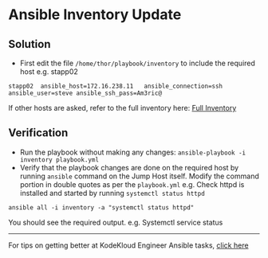 # Ansible Inventory Update
## Solution
* First edit the file `/home/thor/playbook/inventory` to include the required host e.g. stapp02
```
stapp02  ansible_host=172.16.238.11   ansible_connection=ssh   ansible_user=steve ansible_ssh_pass=Am3ric@
```
If other hosts are asked, refer to the full inventory here: [Full Inventory](./inventory)

## Verification
* Run the playbook without making any changes: `ansible-playbook -i inventory playbook.yml`
* Verify that the playbook changes are done on the required host by running `ansible` command on the Jump Host itself. Modify the command portion in double quotes as per the `playbook.yml` e.g. Check httpd is installed and started by running `systemctl status httpd`
```
ansible all -i inventory -a "systemctl status httpd"
```
You should see the required output. e.g. Systemctl service status

---
For tips on getting better at KodeKloud Engineer Ansible tasks, [click here](./README.md)